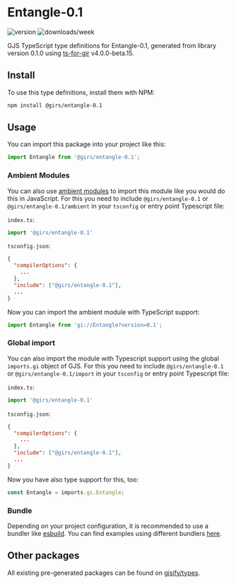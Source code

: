 
# Entangle-0.1

![version](https://img.shields.io/npm/v/@girs/entangle-0.1)
![downloads/week](https://img.shields.io/npm/dw/@girs/entangle-0.1)


GJS TypeScript type definitions for Entangle-0.1, generated from library version 0.1.0 using [ts-for-gir](https://github.com/gjsify/ts-for-gir) v4.0.0-beta.15.


## Install

To use this type definitions, install them with NPM:
```bash
npm install @girs/entangle-0.1
```

## Usage

You can import this package into your project like this:
```ts
import Entangle from '@girs/entangle-0.1';
```

### Ambient Modules

You can also use [ambient modules](https://github.com/gjsify/ts-for-gir/tree/main/packages/cli#ambient-modules) to import this module like you would do this in JavaScript.
For this you need to include `@girs/entangle-0.1` or `@girs/entangle-0.1/ambient` in your `tsconfig` or entry point Typescript file:

`index.ts`:
```ts
import '@girs/entangle-0.1'
```

`tsconfig.json`:
```json
{
  "compilerOptions": {
    ...
  },
  "include": ["@girs/entangle-0.1"],
  ...
}
```

Now you can import the ambient module with TypeScript support: 

```ts
import Entangle from 'gi://Entangle?version=0.1';
```

### Global import

You can also import the module with Typescript support using the global `imports.gi` object of GJS.
For this you need to include `@girs/entangle-0.1` or `@girs/entangle-0.1/import` in your `tsconfig` or entry point Typescript file:

`index.ts`:
```ts
import '@girs/entangle-0.1'
```

`tsconfig.json`:
```json
{
  "compilerOptions": {
    ...
  },
  "include": ["@girs/entangle-0.1"],
  ...
}
```

Now you have also type support for this, too:

```ts
const Entangle = imports.gi.Entangle;
```

### Bundle

Depending on your project configuration, it is recommended to use a bundler like [esbuild](https://esbuild.github.io/). You can find examples using different bundlers [here](https://github.com/gjsify/ts-for-gir/tree/main/examples).

## Other packages

All existing pre-generated packages can be found on [gjsify/types](https://github.com/gjsify/types).

